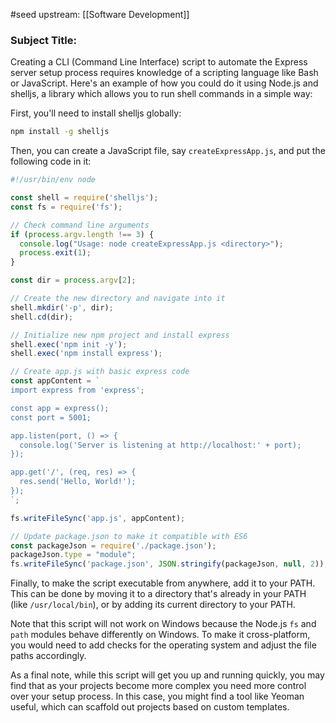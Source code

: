 #seed 
upstream: [[Software Development]]


### Subject Title:


Creating a CLI (Command Line Interface) script to automate the Express server setup process requires knowledge of a scripting language like Bash or JavaScript. Here's an example of how you could do it using Node.js and shelljs, a library which allows you to run shell commands in a simple way:

First, you'll need to install shelljs globally:

```bash
npm install -g shelljs
```

Then, you can create a JavaScript file, say `createExpressApp.js`, and put the following code in it:

```javascript
#!/usr/bin/env node

const shell = require('shelljs');
const fs = require('fs');

// Check command line arguments
if (process.argv.length !== 3) {
  console.log("Usage: node createExpressApp.js <directory>");
  process.exit(1);
}

const dir = process.argv[2];

// Create the new directory and navigate into it
shell.mkdir('-p', dir);
shell.cd(dir);

// Initialize new npm project and install express
shell.exec('npm init -y');
shell.exec('npm install express');

// Create app.js with basic express code
const appContent = `
import express from 'express';

const app = express();
const port = 5001;

app.listen(port, () => {
  console.log('Server is listening at http://localhost:' + port);
});

app.get('/', (req, res) => {
  res.send('Hello, World!');
});
`;

fs.writeFileSync('app.js', appContent);

// Update package.json to make it compatible with ES6
const packageJson = require('./package.json');
packageJson.type = "module";
fs.writeFileSync('package.json', JSON.stringify(packageJson, null, 2));
```

Finally, to make the script executable from anywhere, add it to your PATH. This can be done by moving it to a directory that's already in your PATH (like `/usr/local/bin`), or by adding its current directory to your PATH.

Note that this script will not work on Windows because the Node.js `fs` and `path` modules behave differently on Windows. To make it cross-platform, you would need to add checks for the operating system and adjust the file paths accordingly.

As a final note, while this script will get you up and running quickly, you may find that as your projects become more complex you need more control over your setup process. In this case, you might find a tool like Yeoman useful, which can scaffold out projects based on custom templates.